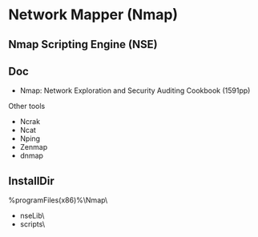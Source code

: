 # Network Mapper (Nmap)

## Nmap Scripting Engine (NSE)

## Doc
* Nmap: Network Exploration and Security Auditing Cookbook (1591pp)

Other tools
* Ncrak
* Ncat
* Nping
* Zenmap
* dnmap

## InstallDir
%programFiles(x86)%\Nmap\
* nseLib\
* scripts\
